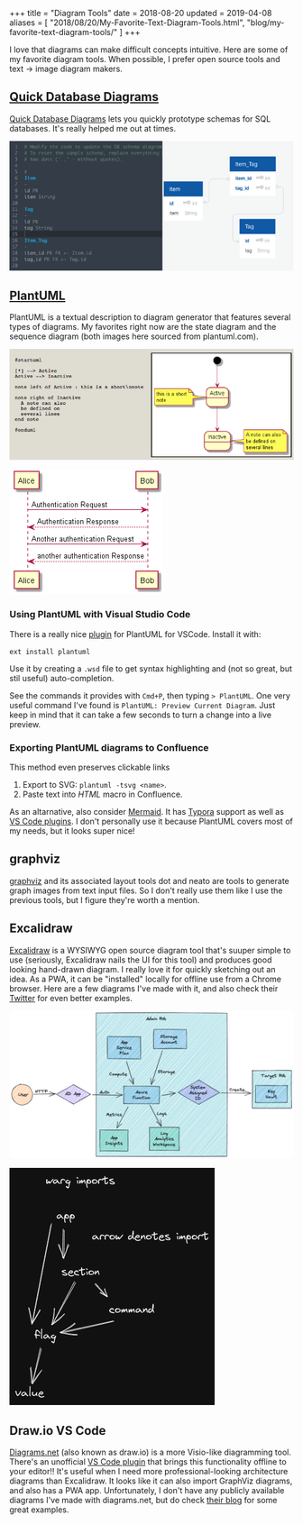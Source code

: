 +++
title = "Diagram Tools"
date = 2018-08-20
updated = 2019-04-08
aliases = [ "2018/08/20/My-Favorite-Text-Diagram-Tools.html", "blog/my-favorite-text-diagram-tools/" ]
+++

I love that diagrams can make difficult concepts intuitive. Here are some of my
favorite diagram tools. When possible, I prefer open source tools and text -> image diagram makers.

## [Quick Database Diagrams](https://www.quickdatabasediagrams.com/)

[Quick Database Diagrams](https://www.quickdatabasediagrams.com/) lets you
quickly prototype schemas for SQL databases. It's really helped me out at times.

![](./quickdbd.png)

## [PlantUML](http://plantuml.com/)

PlantUML is a textual description to diagram generator that features several
types of diagrams. My favorites right now are the state diagram and the sequence
diagram (both images here sourced from plantuml.com).

![](./plantuml-state.png)

![](./sequence-diagram-dnaouh43.png)

### Using PlantUML with Visual Studio Code

There is a really nice [plugin](https://github.com/qjebbs/vscode-plantuml) for
PlantUML for VSCode. Install it with:

```
ext install plantuml
```

Use it by creating a `.wsd` file to get syntax highlighting and
(not so great, but stil useful) auto-completion.

See the commands it provides with `Cmd+P`, then typing `> PlantUML`. One very
useful command I've found is `PlantUML: Preview Current Diagram`. Just keep in
mind that it can take a few seconds to turn a change into a live preview.

### Exporting PlantUML diagrams to Confluence

This method even preserves clickable links

1. Export to SVG: `plantuml -tsvg <name>`.
2. Paste text into *HTML* macro in Confluence.

As an altarnative, also consider [Mermaid](https://mermaid-js.github.io/mermaid/#/). It has [Typora](https://typora.io/) support as well as [VS Code plugins](https://marketplace.visualstudio.com/items?itemName=bierner.markdown-mermaid). I don't personally use it because PlantUML covers most of my needs, but it looks super nice!

## graphviz

[graphviz](https://www.graphviz.org/) and its associated layout tools dot and
neato are tools to generate graph images from text input files. So I don't
really use them like I use the previous tools, but I figure they're worth a
mention.

## Excalidraw

[Excalidraw](https://excalidraw.com/) is a WYSIWYG open source diagram tool
that's suuper simple to use (seriously, Excalidraw nails the UI for this tool)
and produces good looking hand-drawn diagram. I really love it for quickly
sketching out an idea. As a PWA, it can be "installed" locally for offline use
from a Chrome browser. Here are a few diagrams I've made with it, and also
check their [Twitter](https://twitter.com/excalidraw?lang=en) for even better
examples.

![](./anatomy_of_an_azure_function.png)

![](./warg_imports.png)

## Draw.io VS Code

[Diagrams.net](https://www.diagrams.net/) (also known as draw.io) is a more
Visio-like diagramming tool. There's an unofficial [VS Code
plugin](https://marketplace.visualstudio.com/items?itemName=hediet.vscode-drawio)
that brings this functionality offline to your editor!! It's useful when I need
more professional-looking architecture diagrams than Excalidraw. It looks like
it can also import GraphViz diagrams, and also has a PWA app. Unfortunately, I
don't have any publicly available diagrams I've made with diagrams.net, but do
check [their blog](https://www.diagrams.net/blog) for some great examples.
